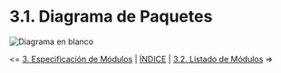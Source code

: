 # 3.1. Diagrama de Paquetes

![Diagrama en blanco](https://github.com/user-attachments/assets/889a3e1b-8df4-43a4-9728-ff6c67c77b47)


<= [3. Especificación de Módulos](../3.md) | [ÍNDICE](../../README.md) | [3.2. Listado de Módulos](../3.2/3.2.md) =>
